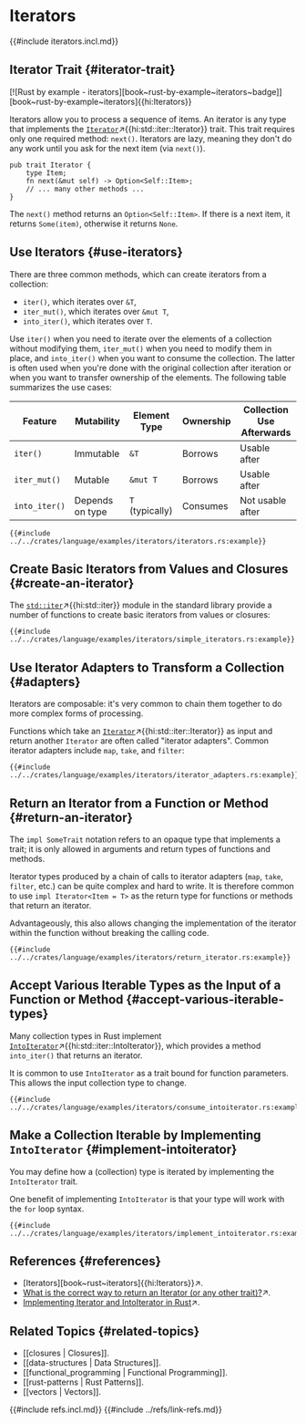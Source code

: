 # Iterators

{{#include iterators.incl.md}}

## Iterator Trait {#iterator-trait}

[![Rust by example - iterators][book~rust-by-example~iterators~badge]][book~rust-by-example~iterators]{{hi:Iterators}}

Iterators allow you to process a sequence of items. An iterator is any type that implements the [`Iterator`](https://doc.rust-lang.org/std/iter/trait.Iterator.html)↗{{hi:std::iter::Iterator}} trait. This trait requires only one required method: `next()`. Iterators are lazy, meaning they don't do any work until you ask for the next item (via `next()`).

```rust,noplayground
pub trait Iterator {
    type Item;
    fn next(&mut self) -> Option<Self::Item>;
    // ... many other methods ...
}
```

The `next()` method returns an `Option<Self::Item>`. If there is a next item, it returns `Some(item)`, otherwise it returns `None`.

## Use Iterators {#use-iterators}

There are three common methods, which can create iterators from a collection:

- `iter()`, which iterates over `&T`,
- `iter_mut()`, which iterates over `&mut T`,
- `into_iter()`, which iterates over `T`.

Use `iter()` when you need to iterate over the elements of a collection without modifying them, `iter_mut()` when you need to modify them in place, and `into_iter()` when you want to consume the collection. The latter is often used when you're done with the original collection after iteration or when you want to transfer ownership of the elements. The following table summarizes the use cases:

| Feature | Mutability | Element Type | Ownership | Collection Use Afterwards |
|---|---|---|---|---|
| `iter()` | Immutable | `&T` | Borrows | Usable after |
| `iter_mut()` | Mutable | `&mut T` | Borrows | Usable after |
| `into_iter()` | Depends on type | `T` (typically) | Consumes | Not usable after |

```rust,editable
{{#include ../../crates/language/examples/iterators/iterators.rs:example}}
```

## Create Basic Iterators from Values and Closures {#create-an-iterator}

The [`std::iter`](https://doc.rust-lang.org/std/iter/index.html)↗{{hi:std::iter}} module in the standard library provide a number of functions to create basic iterators from values or closures:

```rust,editable
{{#include ../../crates/language/examples/iterators/simple_iterators.rs:example}}
```

## Use Iterator Adapters to Transform a Collection {#adapters}

Iterators are composable: it's very common to chain them together to do more complex forms of processing.

Functions which take an [`Iterator`](https://doc.rust-lang.org/std/iter/trait.Iterator.html)↗{{hi:std::iter::Iterator}} as input and return another `Iterator` are often called "iterator adapters". Common iterator adapters include `map`, `take`, and `filter`:

```rust,editable
{{#include ../../crates/language/examples/iterators/iterator_adapters.rs:example}}
```

## Return an Iterator from a Function or Method {#return-an-iterator}

The `impl SomeTrait` notation refers to an opaque type that implements a trait; it is only allowed in arguments and return types of functions and methods.

Iterator types produced by a chain of calls to iterator adapters (`map`, `take`, `filter`, etc.) can be quite complex and hard to write.
It is therefore common to use `impl Iterator<Item = T>` as the return type for functions or methods that return an iterator.

Advantageously, this also allows changing the implementation of the iterator within the function without breaking the calling code.

```rust,editable
{{#include ../../crates/language/examples/iterators/return_iterator.rs:example}}
```

## Accept Various Iterable Types as the Input of a Function or Method {#accept-various-iterable-types}

Many collection types in Rust implement [`IntoIterator`](https://doc.rust-lang.org/std/iter/trait.IntoIterator.html)↗{{hi:std::iter::IntoIterator}}, which provides a method `into_iter()` that returns an iterator.

It is common to use `IntoIterator` as a trait bound for function parameters. This allows the input collection type to change.

```rust,editable
{{#include ../../crates/language/examples/iterators/consume_intoiterator.rs:example}}
```

## Make a Collection Iterable by Implementing `IntoIterator` {#implement-intoiterator}

You may define how a (collection) type is iterated by implementing the `IntoIterator` trait.

One benefit of implementing `IntoIterator` is that your type will work with the `for` loop syntax.

```rust,editable
{{#include ../../crates/language/examples/iterators/implement_intoiterator.rs:example}}
```

## References {#references}

- [Iterators][book~rust~iterators]{{hi:Iterators}}↗.
- [What is the correct way to return an Iterator (or any other trait)?](https://stackoverflow.com/questions/27535289/what-is-the-correct-way-to-return-an-iterator-or-any-other-trait)↗.
- [Implementing Iterator and IntoIterator in Rust](https://dev.to/wrongbyte/implementing-iterator-and-intoiterator-in-rust-3nio)↗.

## Related Topics {#related-topics}

- [[closures | Closures]].
- [[data-structures | Data Structures]].
- [[functional_programming | Functional Programming]].
- [[rust-patterns | Rust Patterns]].
- [[vectors | Vectors]].

{{#include refs.incl.md}}
{{#include ../refs/link-refs.md}}

<div class="hidden">
</div>
